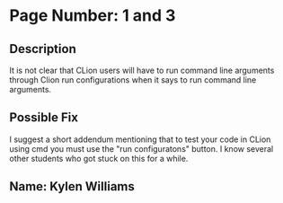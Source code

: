 # Page Number: 1 and 3

## Description
It is not clear that CLion users will have to run command line arguments through Clion run configurations when it says to run command line arguments. 

## Possible Fix
I suggest a short addendum mentioning that to test your code in CLion using cmd you must use the "run configuratons" button. I know several other students who got stuck on this for a while.

## Name: Kylen Williams

